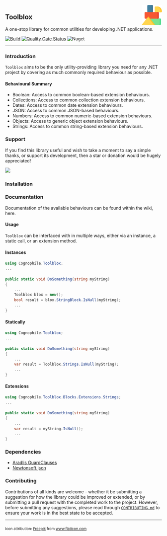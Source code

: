 <img src="Toolblox/Assets/Images/blocks.png" alt="contrast-icon" width="64" height="64" align="right" hspace="0" vspace="3" style="margin-left: 25px;"/>

## Toolblox
A one-stop library for common utilities for developing .NET applications.

[![Build](https://github.com/cognophile/Toolblox/actions/workflows/build.yml/badge.svg)](https://github.com/cognophile/Toolblox/actions/workflows/build.yml)
[![Quality Gate Status](https://sonarcloud.io/api/project_badges/measure?project=cognophile_Toolblox&metric=alert_status)](https://sonarcloud.io/summary/new_code?id=cognophile_Toolblox)
![Nuget](https://img.shields.io/nuget/v/Cognophile.Toolblox)

---

### Introduction
`Toolblox` aims to be the only utility-providing library you need for any .NET project by covering as much commonly required behaviour as possible.

#### Behavioural Summary
* Boolean: Access to common boolean-based extension behaviours. 
* Collections: Access to common collection extension behaviours.
* Dates: Access to common date extension behaviours.
* JSON: Access to common JSON-based behaviours.
* Numbers: Access to common numeric-based extension behaviours.
* Objects: Access to generic object extension behaviours.
* Strings: Access to common string-based extension behaviours.

### Support
If you find this library useful and wish to take a moment to say a simple thanks, or support its development, then a star or donation would be hugely appreciated!

<a href="https://www.buymeacoffee.com/cognophile"><img src="https://img.buymeacoffee.com/button-api/?text=Buy me a coffee&emoji=&slug=cognophile&button_colour=FFDD00&font_colour=000000&font_family=Cookie&outline_colour=000000&coffee_colour=ffffff" /></a>

### Installation

### Documentation
Documentation of the available behaviours can be found within the wiki, here.

#### Usage
`Toolblox` can be interfaced with in multiple ways, either via an instance, a static call, or an extension method. 

#### Instances
```csharp
using Cognophile.Toolblox;
...

public static void DoSomething(string myString)
{
    ...
    Toolblox blox = new();
    bool result = blox.StringBlock.IsNull(myString);
    ...
}
```

#### Statically
```csharp
using Cognophile.Toolblox;
...

public static void DoSomething(string myString)
{
    ...
    var result = Toolblox.Strings.IsNull(myString);
    ...
}
```

#### Extensions
```csharp
using Cognophile.Toolblox.Blocks.Extensions.Strings;
...

public static void DoSomething(string myString)
{
    ...
    var result = myString.IsNull();
    ...
}
```

### Dependencies 
* [Aradlis GuardClauses](https://github.com/ardalis/GuardClauses)
* [Newtonsoft.json](https://github.com/JamesNK/Newtonsoft.Json)

### Contributing
Contributions of all kinds are welcome - whether it be submitting a suggestion for how the library could be improved or extended, or by submitting a pull request with the completed work to the project. However, before submitting any suggestions, please read through [`CONTRIBUTING.md`](https://github.com/cognophile/Toolblox/blob/master/CONTRIBUTING.md) to ensure your work is in the best state to be accepted.

---
<sub>Icon attribution: <a href="https://www.freepik.com" title="Freepik">Freepik</a> from <a href="https://www.flaticon.com/" title="Flaticon">www.flaticon.com</a></sub>
